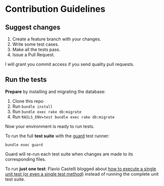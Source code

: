 # Contribution Guidelines

## Suggest changes

1. Create a feature branch with your changes.
2. Write some test cases.
3. Make all the tests pass.
4. Issue a Pull Request.

I will grant you commit access if you send quality pull requests.

## Run the tests

**Prepare** by installing and migrating the database:

1. Clone this repo
1. Run `bundle install`
1. Run `bundle exec rake db:migrate`
1. Run `RAILS_ENV=test bundle exec rake db:migrate`

Now your environment is ready to run tests.

To run the full **test suite** with the [guard](https://github.com/guard/guard) test runner:

```shell
bundle exec guard
```

Guard will re-run each test suite when changes are made to its corresponding files.

To run **just one test**: Flavio Castelli blogged about [how to execute a single unit test (or even a single test method)](http://flavio.castelli.name/2010/05/28/rails_execute_single_test/) instead of running the complete unit test suite.
